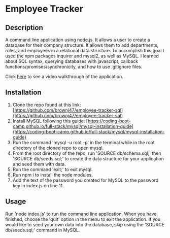 # Employee Tracker

## Description

A command line application using node.js. It allows a user to create a database for their company structure. It allows them to add departments, roles, and employees in a relational data structure. To accomplish this goal I used the npm packages inquirer and mysql2, as well as MySQL. I learned about SQL syntax, querying databases with javascript, callback functions/promises/synchronicity, and how to use .gitignore files. 

Click [here](here) to see a video walkthrough of the application.

## Installation

1. Clone the repo found at this link: [https://github.com/brownj47/employee-tracker-sql](https://github.com/brownj47/employee-tracker-sql)
2. Install MySQL following this guide: [https://coding-boot-camp.github.io/full-stack/mysql/mysql-installation-guide](https://coding-boot-camp.github.io/full-stack/mysql/mysql-installation-guide)
3. Run the command 'mysql -u root -p' in the terminal while in the root directory of the cloned repo to open mysql.
4. From the root directory of the repo, run 'SOURCE db/schema.sql;' then 'SOURCE db/seeds.sql;' to create the data structure for your application and seed them with data.
5. Run the command 'exit;' to exit mysql.
6. Run npm i to install the node modules.
7. Add the text of the password you created for MySQL to the password key in index.js on line 11.


## Usage

Run 'node index.js' to run the command line application. When you have finished, choose the 'quit' option in the menu to exit the application. If you would like to seed your own data into the database, skip using the 'SOURCE db/seeds.sql;' command in MySQL.